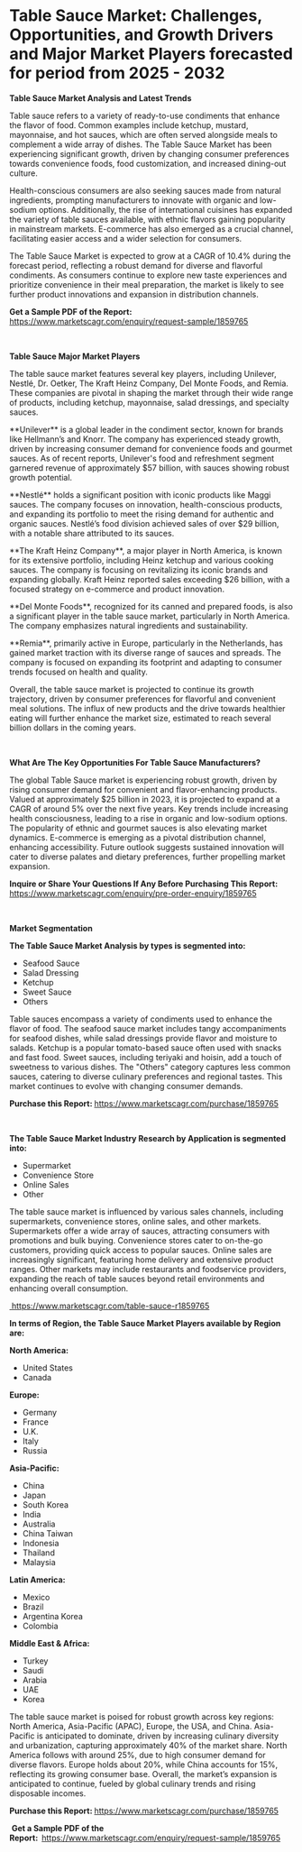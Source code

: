 <p><h1>Table Sauce Market: Challenges, Opportunities, and Growth Drivers and Major Market Players forecasted for period from 2025 - 2032</h1></p><p><strong>Table Sauce Market Analysis and Latest Trends</strong></p>
<p><p>Table sauce refers to a variety of ready-to-use condiments that enhance the flavor of food. Common examples include ketchup, mustard, mayonnaise, and hot sauces, which are often served alongside meals to complement a wide array of dishes. The Table Sauce Market has been experiencing significant growth, driven by changing consumer preferences towards convenience foods, food customization, and increased dining-out culture. </p><p>Health-conscious consumers are also seeking sauces made from natural ingredients, prompting manufacturers to innovate with organic and low-sodium options. Additionally, the rise of international cuisines has expanded the variety of table sauces available, with ethnic flavors gaining popularity in mainstream markets. E-commerce has also emerged as a crucial channel, facilitating easier access and a wider selection for consumers. </p><p>The Table Sauce Market is expected to grow at a CAGR of 10.4% during the forecast period, reflecting a robust demand for diverse and flavorful condiments. As consumers continue to explore new taste experiences and prioritize convenience in their meal preparation, the market is likely to see further product innovations and expansion in distribution channels.</p></p>
<p><strong>Get a Sample PDF of the Report:&nbsp;</strong> <a href="https://www.marketscagr.com/enquiry/request-sample/1859765?utm_campaign=3290&utm_medium=2&utm_source=Github&utm_content=ia&utm_term=16042025&utm_id=table-sauce">https://www.marketscagr.com/enquiry/request-sample/1859765</a></p>
<p>&nbsp;</p>
<p><strong>Table Sauce Major Market Players</strong></p>
<p><p>The table sauce market features several key players, including Unilever, Nestlé, Dr. Oetker, The Kraft Heinz Company, Del Monte Foods, and Remia. These companies are pivotal in shaping the market through their wide range of products, including ketchup, mayonnaise, salad dressings, and specialty sauces.</p><p>**Unilever** is a global leader in the condiment sector, known for brands like Hellmann’s and Knorr. The company has experienced steady growth, driven by increasing consumer demand for convenience foods and gourmet sauces. As of recent reports, Unilever's food and refreshment segment garnered revenue of approximately $57 billion, with sauces showing robust growth potential.</p><p>**Nestlé** holds a significant position with iconic products like Maggi sauces. The company focuses on innovation, health-conscious products, and expanding its portfolio to meet the rising demand for authentic and organic sauces. Nestlé’s food division achieved sales of over $29 billion, with a notable share attributed to its sauces.</p><p>**The Kraft Heinz Company**, a major player in North America, is known for its extensive portfolio, including Heinz ketchup and various cooking sauces. The company is focusing on revitalizing its iconic brands and expanding globally. Kraft Heinz reported sales exceeding $26 billion, with a focused strategy on e-commerce and product innovation.</p><p>**Del Monte Foods**, recognized for its canned and prepared foods, is also a significant player in the table sauce market, particularly in North America. The company emphasizes natural ingredients and sustainability. </p><p>**Remia**, primarily active in Europe, particularly in the Netherlands, has gained market traction with its diverse range of sauces and spreads. The company is focused on expanding its footprint and adapting to consumer trends focused on health and quality.</p><p>Overall, the table sauce market is projected to continue its growth trajectory, driven by consumer preferences for flavorful and convenient meal solutions. The influx of new products and the drive towards healthier eating will further enhance the market size, estimated to reach several billion dollars in the coming years.</p></p>
<p>&nbsp;</p>
<p><strong>What Are The Key Opportunities For Table Sauce Manufacturers?</strong></p>
<p><p>The global Table Sauce market is experiencing robust growth, driven by rising consumer demand for convenient and flavor-enhancing products. Valued at approximately $25 billion in 2023, it is projected to expand at a CAGR of around 5% over the next five years. Key trends include increasing health consciousness, leading to a rise in organic and low-sodium options. The popularity of ethnic and gourmet sauces is also elevating market dynamics. E-commerce is emerging as a pivotal distribution channel, enhancing accessibility. Future outlook suggests sustained innovation will cater to diverse palates and dietary preferences, further propelling market expansion.</p></p>
<p><strong>Inquire or Share Your Questions If Any Before Purchasing This Report:</strong> <a href="https://www.marketscagr.com/enquiry/pre-order-enquiry/1859765?utm_campaign=3290&utm_medium=2&utm_source=Github&utm_content=ia&utm_term=16042025&utm_id=table-sauce">https://www.marketscagr.com/enquiry/pre-order-enquiry/1859765</a></p>
<p>&nbsp;</p>
<p><strong>Market Segmentation</strong></p>
<p><strong>The Table Sauce Market Analysis by types is segmented into:</strong></p>
<p><ul><li>Seafood Sauce</li><li>Salad Dressing</li><li>Ketchup</li><li>Sweet Sauce</li><li>Others</li></ul></p>
<p><p>Table sauces encompass a variety of condiments used to enhance the flavor of food. The seafood sauce market includes tangy accompaniments for seafood dishes, while salad dressings provide flavor and moisture to salads. Ketchup is a popular tomato-based sauce often used with snacks and fast food. Sweet sauces, including teriyaki and hoisin, add a touch of sweetness to various dishes. The "Others" category captures less common sauces, catering to diverse culinary preferences and regional tastes. This market continues to evolve with changing consumer demands.</p></p>
<p><strong>Purchase this Report:&nbsp;</strong><a href="https://www.marketscagr.com/purchase/1859765?utm_campaign=3290&utm_medium=2&utm_source=Github&utm_content=ia&utm_term=16042025&utm_id=table-sauce">https://www.marketscagr.com/purchase/1859765</a></p>
<p>&nbsp;</p>
<p><strong>The Table Sauce Market Industry Research by Application is segmented into:</strong></p>
<p><ul><li>Supermarket</li><li>Convenience Store</li><li>Online Sales</li><li>Other</li></ul></p>
<p><p>The table sauce market is influenced by various sales channels, including supermarkets, convenience stores, online sales, and other markets. Supermarkets offer a wide array of sauces, attracting consumers with promotions and bulk buying. Convenience stores cater to on-the-go customers, providing quick access to popular sauces. Online sales are increasingly significant, featuring home delivery and extensive product ranges. Other markets may include restaurants and foodservice providers, expanding the reach of table sauces beyond retail environments and enhancing overall consumption.</p></p>
<p><a href="https://www.marketscagr.com/table-sauce-r1859765?utm_campaign=3290&utm_medium=2&utm_source=Github&utm_content=ia&utm_term=16042025&utm_id=table-sauce">&nbsp;https://www.marketscagr.com/table-sauce-r1859765</a></p>
<p><strong>In terms of Region, the Table Sauce Market Players available by Region are:</strong></p>
<p>
    <p> <strong> North America: </strong>
        <ul>
            <li>United States</li>
            <li>Canada</li>
        </ul>
        </p> 
    <p> <strong> Europe: </strong>
        <ul>
            <li>Germany</li>
            <li>France</li>
            <li>U.K.</li>
            <li>Italy</li>
            <li>Russia</li>
        </ul>
        </p> 
    <p> <strong> Asia-Pacific: </strong>
        <ul>
            <li>China</li>
            <li>Japan</li>
            <li>South Korea</li>
            <li>India</li>
            <li>Australia</li>
            <li>China Taiwan</li>
            <li>Indonesia</li>
            <li>Thailand</li>
            <li>Malaysia</li>
        </ul>
        </p> 
    <p> <strong> Latin America: </strong>
        <ul>
            <li>Mexico</li>
            <li>Brazil</li>
            <li>Argentina Korea</li>
            <li>Colombia</li>
        </ul>
        </p> 
    <p> <strong> Middle East & Africa: </strong>
        <ul>
            <li>Turkey</li>
            <li>Saudi</li>
            <li>Arabia</li>
            <li>UAE</li>
            <li>Korea</li>
        </ul>
    </p>
    </p>
<p><p>The table sauce market is poised for robust growth across key regions: North America, Asia-Pacific (APAC), Europe, the USA, and China. Asia-Pacific is anticipated to dominate, driven by increasing culinary diversity and urbanization, capturing approximately 40% of the market share. North America follows with around 25%, due to high consumer demand for diverse flavors. Europe holds about 20%, while China accounts for 15%, reflecting its growing consumer base. Overall, the market’s expansion is anticipated to continue, fueled by global culinary trends and rising disposable incomes.</p></p>
<p><strong>Purchase this Report: </strong><a href="https://www.marketscagr.com/purchase/1859765?utm_campaign=3290&utm_medium=2&utm_source=Github&utm_content=ia&utm_term=16042025&utm_id=table-sauce">https://www.marketscagr.com/purchase/1859765</a></p>
<p>&nbsp;<strong>Get a Sample PDF of the Report:&nbsp;&nbsp;</strong><a href="https://www.marketscagr.com/enquiry/request-sample/1859765?utm_campaign=3290&utm_medium=2&utm_source=Github&utm_content=ia&utm_term=16042025&utm_id=table-sauce">https://www.marketscagr.com/enquiry/request-sample/1859765</a></p>
<p><strong></strong></p>
<p><p></p><p></p><p></p></p>